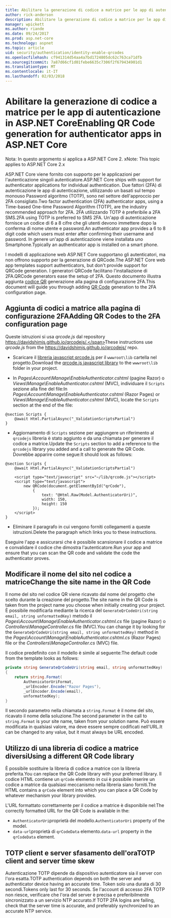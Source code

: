 ```yaml
---
title: Abilitare la generazione di codice a matrice per le app di autenticazione in ASP.NET Core
author: rick-anderson
description: Abilitare la generazione di codice a matrice per le app di autenticazione in ASP.NET Core
manager: wpickett
ms.author: riande
ms.date: 09/24/2017
ms.prod: asp.net-core
ms.technology: aspnet
ms.topic: article
uid: security/authentication/identity-enable-qrcodes
ms.openlocfilehash: cf941314d54aa4a7bd1724805dc62c763ca71dfb
ms.sourcegitcommit: 7a87d66cf1d01febe6635c7306f2f679434901d1
ms.translationtype: MT
ms.contentlocale: it-IT
ms.lasthandoff: 02/03/2018
---
```

# <a name="enabling-qr-code-generation-for-authenticator-apps-in-aspnet-core"></a><span data-ttu-id="666b3-103">Abilitare la generazione di codice a matrice per le app di autenticazione in ASP.NET Core</span><span class="sxs-lookup"><span data-stu-id="666b3-103">Enabling QR Code generation for authenticator apps in ASP.NET Core</span></span>

<span data-ttu-id="666b3-104">Nota: In questo argomento si applica a ASP.NET Core 2. x</span><span class="sxs-lookup"><span data-stu-id="666b3-104">Note: This topic applies to ASP.NET Core 2.x</span></span>

<span data-ttu-id="666b3-105">ASP.NET Core viene fornito con supporto per le applicazioni per l'autenticazione singoli autenticatore.</span><span class="sxs-lookup"><span data-stu-id="666b3-105">ASP.NET Core ships with support for authenticator applications for individual authentication.</span></span> <span data-ttu-id="666b3-106">Due fattori (2FA) di autenticazione le app di autenticazione, utilizzando un basati sul tempo monouso Password algoritmo (TOTP), sono nel settore dell'approccio per 2FA consigliato.</span><span class="sxs-lookup"><span data-stu-id="666b3-106">Two factor authentication (2FA) authenticator apps, using a Time-based One-time Password Algorithm (TOTP), are the industry recommended approach for 2FA.</span></span> <span data-ttu-id="666b3-107">2FA utilizzando TOTP è preferibile a 2FA SMS.</span><span class="sxs-lookup"><span data-stu-id="666b3-107">2FA using TOTP is preferred to SMS 2FA.</span></span> <span data-ttu-id="666b3-108">Un'app di autenticazione fornisce un codice di 6 a 8 cifre che gli utenti devono immettere dopo la conferma di nome utente e password.</span><span class="sxs-lookup"><span data-stu-id="666b3-108">An authenticator app provides a 6 to 8 digit code which users must enter after confirming their username and password.</span></span> <span data-ttu-id="666b3-109">In genere un'app di autenticazione viene installata uno Smartphone.</span><span class="sxs-lookup"><span data-stu-id="666b3-109">Typically an authenticator app is installed on a smart phone.</span></span>

<span data-ttu-id="666b3-110">I modelli di applicazione web ASP.NET Core supportano gli autenticatori, ma non offrono supporto per la generazione di QRCode.</span><span class="sxs-lookup"><span data-stu-id="666b3-110">The ASP.NET Core web app templates support authenticators, but don't provide support for QRCode generation.</span></span> <span data-ttu-id="666b3-111">I generatori QRCode facilitano l'installazione di 2FA.</span><span class="sxs-lookup"><span data-stu-id="666b3-111">QRCode generators ease the setup of 2FA.</span></span> <span data-ttu-id="666b3-112">Questo documento illustra aggiunta [codice QR](https://wikipedia.org/wiki/QR_code) generazione alla pagina di configurazione 2FA.</span><span class="sxs-lookup"><span data-stu-id="666b3-112">This document will guide you through adding [QR Code](https://wikipedia.org/wiki/QR_code) generation to the 2FA configuration page.</span></span>

## <a name="adding-qr-codes-to-the-2fa-configuration-page"></a><span data-ttu-id="666b3-113">Aggiunta di codici a matrice alla pagina di configurazione 2FA</span><span class="sxs-lookup"><span data-stu-id="666b3-113">Adding QR Codes to the 2FA configuration page</span></span>

<span data-ttu-id="666b3-114">Queste istruzioni si usa *qrcode.js* dal repository https://davidshimjs.github.io/qrcodejs/.</span><span class="sxs-lookup"><span data-stu-id="666b3-114">These instructions use *qrcode.js* from the https://davidshimjs.github.io/qrcodejs/ repo.</span></span>

* <span data-ttu-id="666b3-115">Scaricare il [libreria javascript qrcode.js](https://davidshimjs.github.io/qrcodejs/) per il `wwwroot\lib` cartella nel progetto.</span><span class="sxs-lookup"><span data-stu-id="666b3-115">Download the [qrcode.js javascript library](https://davidshimjs.github.io/qrcodejs/) to the `wwwroot\lib` folder in your project.</span></span>

* <span data-ttu-id="666b3-116">In *Pages\Account\Manage\EnableAuthenticator.cshtml* (pagine Razor) o *Views\Manage\EnableAuthenticator.cshtml* (MVC), individuare il `Scripts` sezione alla fine del file:</span><span class="sxs-lookup"><span data-stu-id="666b3-116">In *Pages\Account\Manage\EnableAuthenticator.cshtml* (Razor Pages) or *Views\Manage\EnableAuthenticator.cshtml* (MVC), locate the `Scripts` section at the end of the file:</span></span>

```cshtml
@section Scripts {
    @await Html.PartialAsync("_ValidationScriptsPartial")
}
```

* <span data-ttu-id="666b3-117">Aggiornamento di `Scripts` sezione per aggiungere un riferimento al `qrcodejs` libreria è stato aggiunto e da una chiamata per generare il codice a matrice.</span><span class="sxs-lookup"><span data-stu-id="666b3-117">Update the `Scripts` section to add a reference to the `qrcodejs` library you added and a call to generate the QR Code.</span></span> <span data-ttu-id="666b3-118">Dovrebbe apparire come segue:</span><span class="sxs-lookup"><span data-stu-id="666b3-118">It should look as follows:</span></span>

```cshtml
@section Scripts {
    @await Html.PartialAsync("_ValidationScriptsPartial")

    <script type="text/javascript" src="~/lib/qrcode.js"></script>
    <script type="text/javascript">
        new QRCode(document.getElementById("qrCode"),
            {
                text: "@Html.Raw(Model.AuthenticatorUri)",
                width: 150,
                height: 150
            });
    </script>
}
```

* <span data-ttu-id="666b3-119">Eliminare il paragrafo in cui vengono forniti collegamenti a queste istruzioni.</span><span class="sxs-lookup"><span data-stu-id="666b3-119">Delete the paragraph which links you to these instructions.</span></span>

<span data-ttu-id="666b3-120">Eseguire l'app e assicurarsi che è possibile scansionare il codice a matrice e convalidare il codice che dimostra l'autenticatore.</span><span class="sxs-lookup"><span data-stu-id="666b3-120">Run your app and ensure that you can scan the QR code and validate the code the authenticator proves.</span></span>

## <a name="change-the-site-name-in-the-qr-code"></a><span data-ttu-id="666b3-121">Modificare il nome del sito nel codice a matrice</span><span class="sxs-lookup"><span data-stu-id="666b3-121">Change the site name in the QR Code</span></span>

<span data-ttu-id="666b3-122">Il nome del sito nel codice QR viene ricavato dal nome del progetto che scelto durante la creazione del progetto.</span><span class="sxs-lookup"><span data-stu-id="666b3-122">The site name in the QR Code is taken from the project name you choose when initially creating your project.</span></span> <span data-ttu-id="666b3-123">È possibile modificarla mediante la ricerca del `GenerateQrCodeUri(string email, string unformattedKey)` metodo il *Pages\Account\Manage\EnableAuthenticator.cshtml.cs* file (pagine Razor) o *Controllers\ManageController.cs* file (MVC).</span><span class="sxs-lookup"><span data-stu-id="666b3-123">You can change it by looking for the `GenerateQrCodeUri(string email, string unformattedKey)` method in the *Pages\Account\Manage\EnableAuthenticator.cshtml.cs* (Razor Pages) file or the *Controllers\ManageController.cs* (MVC) file.</span></span> 

<span data-ttu-id="666b3-124">Il codice predefinito con il modello è simile al seguente:</span><span class="sxs-lookup"><span data-stu-id="666b3-124">The default code from the template looks as follows:</span></span>

```c#
private string GenerateQrCodeUri(string email, string unformattedKey)
{
    return string.Format(
        AuthenicatorUriFormat,
        _urlEncoder.Encode("Razor Pages"),
        _urlEncoder.Encode(email),
        unformattedKey);
}
```

<span data-ttu-id="666b3-125">Il secondo parametro nella chiamata a `string.Format` è il nome del sito, ricavato il nome della soluzione.</span><span class="sxs-lookup"><span data-stu-id="666b3-125">The second parameter in the call to `string.Format` is your site name, taken from your solution name.</span></span> <span data-ttu-id="666b3-126">Può essere modificata in qualsiasi valore, ma deve essere sempre codificati nell'URL.</span><span class="sxs-lookup"><span data-stu-id="666b3-126">It can be changed to any value, but it must always be URL encoded.</span></span>

## <a name="using-a-different-qr-code-library"></a><span data-ttu-id="666b3-127">Utilizzo di una libreria di codice a matrice diversi</span><span class="sxs-lookup"><span data-stu-id="666b3-127">Using a different QR Code library</span></span>

<span data-ttu-id="666b3-128">È possibile sostituire la libreria di codice a matrice con la libreria preferita.</span><span class="sxs-lookup"><span data-stu-id="666b3-128">You can replace the QR Code library with your preferred library.</span></span> <span data-ttu-id="666b3-129">Il codice HTML contiene un `qrCode` elemento in cui è possibile inserire un codice a matrice da qualsiasi meccanismo nella libreria siano forniti.</span><span class="sxs-lookup"><span data-stu-id="666b3-129">The HTML contains a `qrCode` element into which you can place a QR Code by whatever mechanism your library provides.</span></span>

<span data-ttu-id="666b3-130">L'URL formattato correttamente per il codice a matrice è disponibile nel:</span><span class="sxs-lookup"><span data-stu-id="666b3-130">The correctly formatted URL for the QR Code is available in the:</span></span>

* <span data-ttu-id="666b3-131">`AuthenticatorUri`proprietà del modello.</span><span class="sxs-lookup"><span data-stu-id="666b3-131">`AuthenticatorUri` property of the model.</span></span>
* <span data-ttu-id="666b3-132">`data-url`proprietà di `qrCodeData` elemento.</span><span class="sxs-lookup"><span data-stu-id="666b3-132">`data-url` property in the `qrCodeData` element.</span></span> 

## <a name="totp-client-and-server-time-skew"></a><span data-ttu-id="666b3-133">TOTP client e server sfasamento dell'ora</span><span class="sxs-lookup"><span data-stu-id="666b3-133">TOTP client and server time skew</span></span>

<span data-ttu-id="666b3-134">Autenticazione TOTP dipende da dispositivo autenticatore sia il server con l'ora esatta.</span><span class="sxs-lookup"><span data-stu-id="666b3-134">TOTP authentication depends on both the server and authenticator device having an accurate time.</span></span> <span data-ttu-id="666b3-135">Token solo una durata di 30 secondi.</span><span class="sxs-lookup"><span data-stu-id="666b3-135">Tokens only last for 30 seconds.</span></span> <span data-ttu-id="666b3-136">Se l'account di accesso 2FA TOTP non riesce, verificare che l'ora del server è precisa e preferibilmente sincronizzato a un servizio NTP accurato.</span><span class="sxs-lookup"><span data-stu-id="666b3-136">If TOTP 2FA logins are failing, check that the server time is accurate, and preferably synchronized to an accurate NTP service.</span></span>

